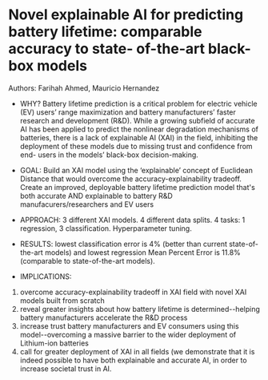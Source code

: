 # Novel explainable AI for predicting battery lifetime: comparable accuracy to state- of-the-art black-box models

Authors: Farihah Ahmed, Mauricio Hernandez

- WHY? Battery lifetime prediction is a critical problem for electric vehicle (EV) users’ range maximization and battery manufacturers’ faster research and development (R&D). While a growing subfield of accurate AI has been applied to predict the nonlinear degradation mechanisms of batteries, there is a lack of explainable AI (XAI) in the field, inhibiting the deployment of these models due to missing trust and confidence from end- users in the models’ black-box decision-making.

- GOAL: Build an XAI model using the ‘explainable’ concept of Euclidean Distance that would overcome the accuracy-explainability tradeoff. Create an improved, deployable battery lifetime prediction model that's both accurate AND explainable to battery R&D manufacurers/researchers and EV users
  

- APPROACH: 3 different XAI models. 4 different data splits. 4 tasks: 1 regression, 3 classification. Hyperparameter tuning.

- RESULTS: lowest classification error is 4% (better than current state-of-the-art models) and lowest regression Mean Percent Error is 11.8% (comparable to state-of-the-art models).

- IMPLICATIONS:
1. overcome accuracy-explainability tradeoff in XAI field with novel XAI models built from scratch
2. reveal greater insights about how battery lifetime is determined--helping battery manufacturers accelerate the R&D process
3. increase trust battery manufacturers and EV consumers using this model--overcoming a massive barrier to the wider deployment of Lithium-ion batteries
4. call for greater deployment of XAI in all fields (we demonstrate that it is indeed possible to have both explainable and accurate AI, in order to increase societal trust in AI.
